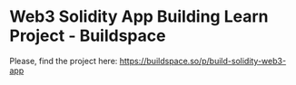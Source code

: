 # Web3 Solidity App Building Learn Project - Buildspace

Please, find the project here: https://buildspace.so/p/build-solidity-web3-app
